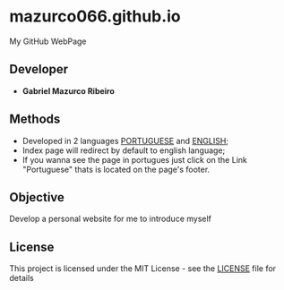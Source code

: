 # mazurco066.github.io

My GitHub WebPage

## Developer

* **Gabriel Mazurco Ribeiro**

## Methods

* Developed in 2 languages [PORTUGUESE](pt) and [ENGLISH](en);
* Index page will redirect by default to english language;
* If you wanna see the page in portugues just click on the Link "Portuguese" thats is located on the page's footer.

## Objective

Develop a personal website for me to introduce myself

## License

This project is licensed under the MIT License - see the [LICENSE](LICENSE) file for details
